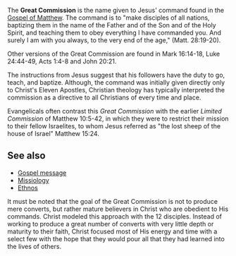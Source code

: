 The **Great Commission** is the name given to Jesus' command found
in the [Gospel of Matthew](Gospel_of_Matthew "Gospel of Matthew").
The command is to "make disciples of all nations, baptizing them in
the name of the Father and of the Son and of the Holy Spirit, and
teaching them to obey everything I have commanded you. And surely I
am with you always, to the very end of the age," (Matt. 28:19-20).

Other versions of the Great Commission are found in Mark 16:14-18,
Luke 24:44-49, Acts 1:4-8 and John 20:21.

The instructions from Jesus suggest that his followers have the
duty to go, teach, and baptize. Although, the command was initially
given directly only to Christ's Eleven Apostles, Christian theology
has typically interpreted the commission as a directive to all
Christians of every time and place.

Evangelicals often contrast this *Great Commission* with the
earlier *Limited Commission* of Matthew 10:5-42, in which they were
to restrict their mission to their fellow Israelites, to whom Jesus
referred as "the lost sheep of the house of Israel" Matthew 15:24.


## See also

-   [Gospel message](Gospel_message "Gospel message")
-   [Missiology](Missiology "Missiology")
-   [Ethnos](Ethnos "Ethnos")

It must be noted that the goal of the Great Commission is not to
produce mere converts, but rather mature believers in Christ who
are obedient to His commands. Christ modeled this approach with the
12 disciples. Instead of working to produce a great number of
converts with very little depth or maturity to their faith, Christ
focused most of His energy and time with a select few with the hope
that they would pour all that they had learned into the lives of
others.



